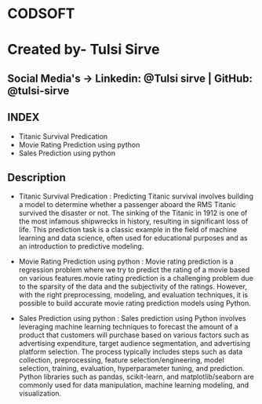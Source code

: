 # CODSOFT
# Created by- Tulsi Sirve
## Social Media's -> Linkedin: @Tulsi sirve | GitHub: @tulsi-sirve

## INDEX
- Titanic Survival Predication
- Movie Rating Prediction using python
- Sales Prediction using python

## Description
- Titanic Survival Predication : Predicting Titanic survival involves building a model to determine whether a passenger aboard the RMS Titanic survived the disaster or not. The sinking of the Titanic in 1912 is one of the most infamous shipwrecks in history, resulting in significant loss of life. This prediction task is a classic example in the field of machine learning and data science, often used for educational purposes and as an introduction to predictive modeling.
  
- Movie Rating Prediction using python : Movie rating prediction is a regression problem where we try to predict the rating of a movie based on various features.movie rating prediction is a challenging problem due to the sparsity of the data and the subjectivity of the ratings. However, with the right preprocessing, modeling, and evaluation techniques, it is possible to build accurate movie rating prediction models using Python.
  
- Sales Prediction using python : Sales prediction using Python involves leveraging machine learning techniques to forecast the amount of a product that customers will purchase based on various factors such as advertising expenditure, target audience segmentation, and advertising platform selection. The process typically includes steps such as data collection, preprocessing, feature selection/engineering, model selection, training, evaluation, hyperparameter tuning, and prediction. Python libraries such as pandas, scikit-learn, and matplotlib/seaborn are commonly used for data manipulation, machine learning modeling, and visualization.


 
